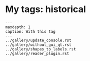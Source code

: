 # My tags: historical

```{toctree}
---
maxdepth: 1
caption: With this tag
---
../gallery/update_console.rst
../gallery/without_gui_qt.rst
../gallery/shapes_to_labels.rst
../gallery/reader_plugin.rst
```
